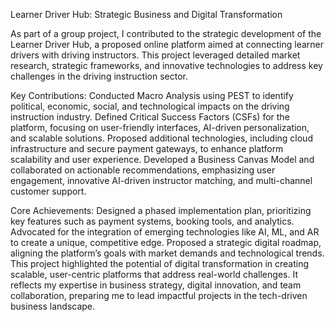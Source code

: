 Learner Driver Hub: Strategic Business and Digital Transformation

As part of a group project, I contributed to the strategic development of the Learner Driver Hub, a proposed online platform aimed at connecting learner drivers with driving instructors. This project leveraged detailed market research, strategic frameworks, and innovative technologies to address key challenges in the driving instruction sector.

Key Contributions:
Conducted Macro Analysis using PEST to identify political, economic, social, and technological impacts on the driving instruction industry.
Defined Critical Success Factors (CSFs) for the platform, focusing on user-friendly interfaces, AI-driven personalization, and scalable solutions.
Proposed additional technologies, including cloud infrastructure and secure payment gateways, to enhance platform scalability and user experience.
Developed a Business Canvas Model and collaborated on actionable recommendations, emphasizing user engagement, innovative AI-driven instructor matching, and multi-channel customer support.

Core Achievements:
Designed a phased implementation plan, prioritizing key features such as payment systems, booking tools, and analytics.
Advocated for the integration of emerging technologies like AI, ML, and AR to create a unique, competitive edge.
Proposed a strategic digital roadmap, aligning the platform’s goals with market demands and technological trends.
This project highlighted the potential of digital transformation in creating scalable, user-centric platforms that address real-world challenges. It reflects my expertise in business strategy, digital innovation, and team collaboration, preparing me to lead impactful projects in the tech-driven business landscape.
